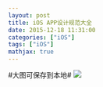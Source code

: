 ```yaml
---
layout: post
title: iOS APP设计规范大全
date: 2015-12-18 11:31:00
categories: ["iOS"]
tags: ["iOS"]
mathjax: true
---
```


#大图可保存到本地#
![](https://cdn.jsdelivr.net/gh/dongjiawang/BlogImage@1.0.0.2/img/20200926115629.jpg)

